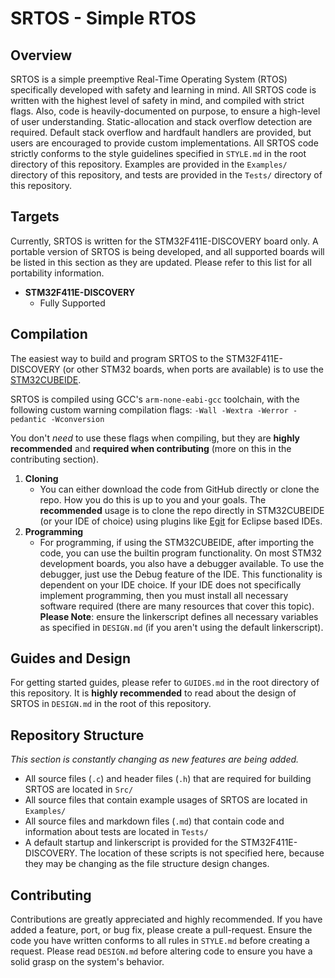 # SRTOS - Simple RTOS

## Overview

SRTOS is a simple preemptive Real-Time Operating System (RTOS) specifically developed with safety and learning in mind. All SRTOS code is written with the highest level of safety in mind, and compiled with strict flags. Also, code is heavily-documented on purpose, to ensure a high-level of user understanding. Static-allocation and stack overflow detection are required. Default stack overflow and hardfault handlers are provided, but users are encouraged to provide custom implementations. All SRTOS code strictly conforms to the style guidelines specified in `STYLE.md` in the root directory of this repository. Examples are provided in the `Examples/` directory of this repository, and tests are provided in the `Tests/` directory of this repository.

## Targets

Currently, SRTOS is written for the STM32F411E-DISCOVERY board only. A portable version of SRTOS is being developed, and all supported boards will be listed in this section as they are updated. Please refer to this list for all portability information.

- **STM32F411E-DISCOVERY**
  - Fully Supported

## Compilation

The easiest way to build and program SRTOS to the STM32F411E-DISCOVERY (or other STM32 boards, when ports are available) is to use the [STM32CUBEIDE](https://www.st.com/en/development-tools/stm32cubeide.html).

SRTOS is compiled using GCC's `arm-none-eabi-gcc` toolchain, with the following custom warning compilation flags: `-Wall -Wextra -Werror -pedantic -Wconversion`

You don't _need_ to use these flags when compiling, but they are **highly recommended** and **required when contributing** (more on this in the contributing section).

1. **Cloning**
   - You can either download the code from GitHub directly or clone the repo. How you do this is up to you and your goals. The **recommended** usage is to clone the repo directly in STM32CUBEIDE (or your IDE of choice) using plugins like [Egit](https://projects.eclipse.org/projects/technology.egit) for Eclipse based IDEs.
2. **Programming**
   - For programming, if using the STM32CUBEIDE, after importing the code, you can use the builtin program functionality. On most STM32 development boards, you also have a debugger available. To use the debugger, just use the Debug feature of the IDE. This functionality is dependent on your IDE choice. If your IDE does not specifically implement programming, then you must install all necessary software required (there are many resources that cover this topic). **Please Note**: ensure the linkerscript defines all necessary variables as specified in `DESIGN.md` (if you aren't using the default linkerscript).

## Guides and Design

For getting started guides, please refer to `GUIDES.md` in the root directory of this repository. It is **highly recommended** to read about the design of SRTOS in `DESIGN.md` in the root of this repository.

## Repository Structure

_This section is constantly changing as new features are being added._

- All source files (`.c`) and header files (`.h`) that are required for building SRTOS are located in `Src/`
- All source files that contain example usages of SRTOS are located in `Examples/`
- All source files and markdown files (`.md`) that contain code and information about tests are located in `Tests/`
- A default startup and linkerscript is provided for the STM32F411E-DISCOVERY. The location of these scripts is not specified here, because they may be changing as the file structure design changes.

## Contributing

Contributions are greatly appreciated and highly recommended. If you have added a feature, port, or bug fix, please create a pull-request. Ensure the code you have written conforms to all rules in `STYLE.md` before creating a request. Please read `DESIGN.md` before altering code to ensure you have a solid grasp on the system's behavior.